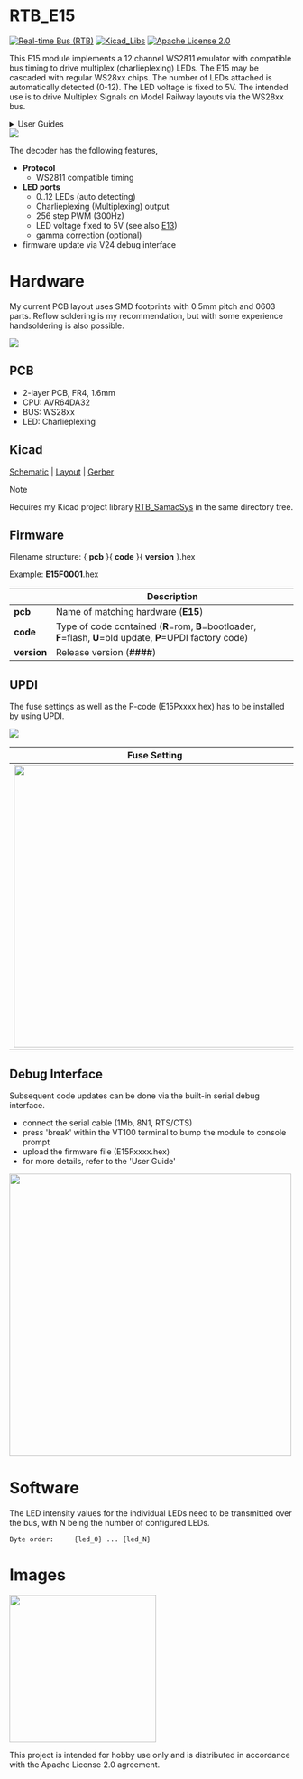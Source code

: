 # RTB_E15
[![Real-time Bus (RTB)](https://img.shields.io/badge/RTB_Project-FF6699)](https://www.rtb4dcc.de)
[![Kicad_Libs](https://img.shields.io/badge/Kicad_Libs-29C7FF)](https://github.com/git4dcc/RTB_SamacSys)
[![Apache License 2.0](https://img.shields.io/badge/license-Apache%20License%202.0-lightgray)](https://www.apache.org/licenses/LICENSE-2.0)

This E15 module implements a 12 channel WS2811 emulator with compatible bus timing to drive multiplex (charlieplexing) LEDs. The E15 may be cascaded with regular WS28xx chips. The number of LEDs attached is automatically detected (0-12). The LED voltage is fixed to 5V.  The intended use is to drive Multiplex Signals on Model Railway layouts via the WS28xx bus.

<details>
<summary>User Guides</summary>

  - [User Guide - DE](https://rtb4dcc.de/ws2811_guide_de/)
- User Guide - EN

</details>

<img src="https://rtb4dcc.de/wp-content/uploads/2024/04/E15_1.png">

The decoder has the following features,
- **Protocol**
  - WS2811 compatible timing
- **LED ports**
  - 0..12 LEDs (auto detecting)
  - Charlieplexing (Multiplexing) output
  - 256 step PWM (300Hz)
  - LED voltage fixed to 5V (see also [E13](https://github.com/git4dcc/RTB_E13))
  - gamma correction (optional)
- firmware update via V24 debug interface

# Hardware
My current PCB layout uses SMD footprints with 0.5mm pitch and 0603 parts. Reflow soldering is my recommendation, but with some experience handsoldering is also possible.

<img src=https://rtb4dcc.de/wp-content/uploads/2024/07/un_E15_5.png>

## PCB
- 2-layer PCB, FR4, 1.6mm
- CPU: AVR64DA32
- BUS: WS28xx
- LED: Charlieplexing

## Kicad
[Schematic](doc/E15_schematic.pdf) | [Layout](doc/E15_layout.pdf) | [Gerber](gerber)

> [!NOTE]
> Requires my Kicad project library [RTB_SamacSys](https://github.com/git4dcc/RTB_SamacSys) in the same directory tree.

## Firmware
Filename structure: { **pcb** }{ **code** }{ **version** }.hex

Example: **E15F0001**.hex

|   | Description |
| --- | --- |
| **pcb** | Name of matching hardware (**E15**) |
| **code** | Type of code contained (**R**=rom, **B**=bootloader, **F**=flash, **U**=bld update, **P**=UPDI factory code) |
| **version** | Release version (**####**) |

## UPDI
The fuse settings as well as the P-code (E15Pxxxx.hex) has to be installed by using UPDI.<br>

<img src=https://rtb4dcc.de/wp-content/uploads/2024/07/un_E13_4.jpg>

| Fuse Setting | P-code Install |
| --- | --- |
|<img src="https://rtb4dcc.de/wp-content/uploads/2024/07/un_E15_Fuses.png" width=500>|<img src="https://rtb4dcc.de/wp-content/uploads/2024/07/un_E15_Mem.png" width=500>|

## Debug Interface
Subsequent code updates can be done via the built-in serial debug interface.<br>

- connect the serial cable (1Mb, 8N1, RTS/CTS)
- press 'break' within the VT100 terminal to bump the module to console prompt
- upload the firmware file (E15Fxxxx.hex)
- for more details, refer to the 'User Guide'

<img src="https://rtb4dcc.de/wp-content/uploads/2024/07/un_E15_Rom.png" width=500>

# Software
The LED intensity values for the individual LEDs need to be transmitted over the bus, with N being the number of configured LEDs.

```
Byte order:     {led_0} ... {led_N}
```

# Images
<img src=https://rtb4dcc.de/wp-content/uploads/2024/02/E13_3.jpg width=260>

This project is intended for hobby use only and is distributed in accordance with the Apache License 2.0 agreement.
